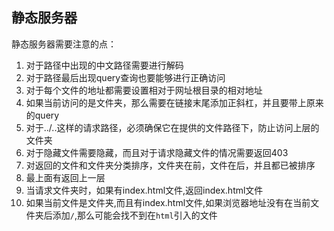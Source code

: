 ## 静态服务器
静态服务器需要注意的点：
1. 对于路径中出现的中文路径需要进行解码
2. 对于路径最后出现query查询也要能够进行正确访问
3. 对于每个文件的地址都需要设置相对于网址根目录的相对地址
4. 如果当前访问的是文件夹，那么需要在链接末尾添加正斜杠，并且要带上原来的query
5. 对于../..这样的请求路径，必须确保它在提供的文件路径下，防止访问上层的文件夹
6. 对于隐藏文件需要隐藏，而且对于请求隐藏文件的情况需要返回403
7. 对返回的文件和文件夹分类排序，文件夹在前，文件在后，并且都已被排序
8. 最上面有返回上一层
9. 当请求文件夹时，如果有index.html文件,返回index.html文件
10. 如果当前文件是文件夹,而且有index.html文件,如果浏览器地址没有在当前文件夹后添加`/`,那么可能会找不到在`html`引入的文件